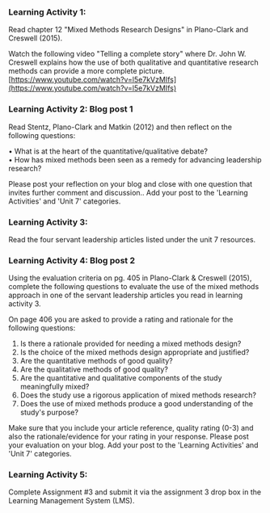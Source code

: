 ### Learning Activity 1:

Read chapter 12 "Mixed Methods Research Designs" in Plano-Clark and Creswell \(2015\).

Watch the following video "Telling a complete story" where Dr. John W. Creswell explains how the use of both qualitative and quantitative research methods can provide a more complete picture.   [https://www.youtube.com/watch?v=l5e7kVzMIfs](https://www.youtube.com/watch?v=l5e7kVzMIfs)

### Learning Activity 2: Blog post 1

Read Stentz, Plano-Clark and Matkin \(2012\) and then reflect on the following questions:

•   What is at the heart of the quantitative/qualitative debate?  
•   How has mixed methods been seen as a remedy for advancing leadership research?

Please post your reflection on your blog and close with one question that invites further comment and discussion..  Add your post to the 'Learning Activities' and 'Unit 7' categories.

### Learning Activity 3:

Read the four servant leadership articles listed under the unit 7 resources.

### Learning Activity 4: Blog post 2

Using the evaluation criteria on pg. 405 in Plano-Clark & Creswell \(2015\), complete the following questions to evaluate the use of the mixed methods approach in one of the servant leadership articles you read in learning activity 3.

On page 406 you are asked to provide a rating and rationale for the following questions:

1. Is there a rationale provided for needing a mixed methods design?
2. Is the choice of the mixed methods design appropriate and justified?
3. Are the quantitative methods of good quality?
4. Are the qualitative methods of good quality?
5. Are the quantitative and qualitative components of the study meaningfully mixed?
6. Does the study use a rigorous application of mixed methods research?
7. Does the use of mixed methods produce a good understanding of the study's purpose?

Make sure that you include your article reference, quality rating \(0-3\) and also the rationale/evidence for your rating in your response.  Please post your evaluation on your blog.  Add your post to the 'Learning Activities' and 'Unit 7' categories.

### Learning Activity 5:

Complete Assignment \#3 and submit it via the assignment 3 drop box in the Learning Management System \(LMS\).

### 



